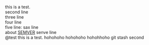 this is a test.  
second line  
three line  
four line  
five line:
sax line  
about [SEMVER](http://semver.org)
senve line  
@test
this is a test.
hohohoho
hohohoho
hohohhoho
git stash second  

